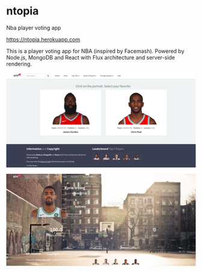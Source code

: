 # ntopia
Nba player voting app

https://ntopia.herokuapp.com

This is a player voting app for NBA (inspired by Facemash).
Powered by Node.js, MongoDB and React with Flux architecture and server-side rendering.

![](https://github.com/xxu10/ntopia/blob/master/homepage.png)

![](https://github.com/xxu10/ntopia/blob/master/profile.png)
